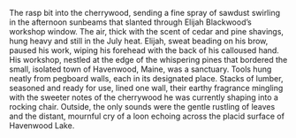 The rasp bit into the cherrywood, sending a fine spray of sawdust swirling in the afternoon sunbeams that slanted through Elijah Blackwood’s workshop window.  The air, thick with the scent of cedar and pine shavings, hung heavy and still in the July heat. Elijah, sweat beading on his brow, paused his work, wiping his forehead with the back of his calloused hand.  His workshop, nestled at the edge of the whispering pines that bordered the small, isolated town of Havenwood, Maine, was a sanctuary.  Tools hung neatly from pegboard walls, each in its designated place.  Stacks of lumber, seasoned and ready for use, lined one wall, their earthy fragrance mingling with the sweeter notes of the cherrywood he was currently shaping into a rocking chair.  Outside, the only sounds were the gentle rustling of leaves and the distant, mournful cry of a loon echoing across the placid surface of Havenwood Lake.
